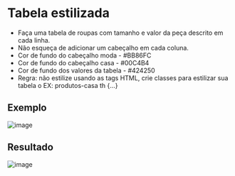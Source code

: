 # Tabela estilizada
- Faça uma tabela de roupas com tamanho e valor da peça descrito em cada linha.
- Não esqueça de adicionar um cabeçalho em cada coluna.
- Cor de fundo do cabeçalho moda - #BB86FC
- Cor de fundo do cabeçalho casa - #00C4B4
- Cor de fundo dos valores da tabela - #424250
- Regra: não estilize usando as tags HTML, crie classes para estilizar sua tabela o EX: produtos-casa th {...}

## Exemplo

![image](https://user-images.githubusercontent.com/79549424/166155335-a8457bc3-8d38-4654-bb19-fcfeaba41b37.png)


## Resultado

![image](https://user-images.githubusercontent.com/79549424/167403253-46d50820-88cd-47cf-8a3a-6a34c3d1d6fb.png)
